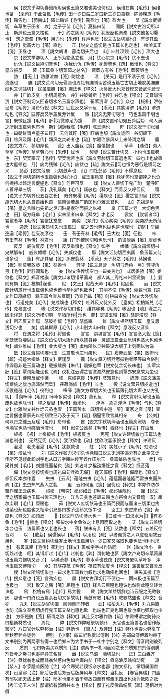 <!-- { "loadSidebar": true } -->
　　侯【説文乎沟切春飨所射侯也玉篇又君也美也何也】　侯谁在矣【毛传】侯维也菑　【采苞】于此菑畆【毛传】田一岁曰菑二岁曰新三岁曰畬鞠　陈师鞠旅【毛传】鞠告也　【莭南山】降此鞠讻【毛传】鞠盈也【笺】盈大也
　　苗【説文武镳切　车草生于田者　攻】之子于苗【毛传】夏猎曰苗
　　阁阁【説文古洛切所以止　斯扉也玉篇又楼也　　干】约之阁阁【毛传】犹歴歴也橐橐【説文他各切囊也】　筑之橐橐【毛传】用力也【朱传】杵声也觉【説文古岳切寤也】　有觉其盈【毛传】觉髙大也【笺】直也
　　正【説文之盛切是也玉篇长也定也】　哙哙其正【笺】正昼也
　　项【説文胡讲　莭南切头后也　山】四牡项领【毛传】项大也
　　京【説文举卿切人　正所为絶髙立也　月】忧心京京【毛传】忧不去也
　　仇仇【説文巨鸠切讐也】　执我仇仇【毛传】犹謷謷也【疏】傲慢也【释文】謷五报反
　　蔌【玉篇桑卜切菜茹之总名】　蔌蔌方有谷【毛传】蔌蔌陋也
　　防　【无止】防思泣血【笺】防忧也
　　溃　【旻天】是用不溃于成【毛传】溃遂也
　　膴【説文荒乌切无骨腊也周礼有膴判读苦谟玉篇亡古切土地腴美膴膴然也又诃姑切】　民虽靡膴【笺】膴法也【释文】火吴反大也郑音模又音武沈音无
　　弁【广韵皮变　小切周冠名　弁】弁彼鸒斯【毛传】弁乐也【释文】无音训淠淠【説文匹制切又匹备切水名玉篇水声也】　萑苇淠淠【毛传】众也　【棫朴】淠彼泾舟【毛传】淠舟行貎【释文】匹世反又孚计反　【采菽】其旂淠淠【毛传】淠淠动也【释文】匹弊反又孚盖反芳计反
　　微【説文无非切隠行　巧也玉篇不明也　　言】既微且尰【毛传】骭为微肿足为尰
　　陈【説文直珍切宛丘舜后妫　何人满之所封玉篇列也布也　斯】胡逝我陈【毛传】陈堂涂也
　　盱【説文况于切张目也一曰朝鲜谓卢童子曰盱】　云何其盱【笺】盱病也頽【説文徒回　谷切颊下　　风】维风及頽【毛传】頽风之焚轮者也【疏】尔雅注暴风从上来降谓之頽
　　腹【説文方六　蓼切厚也　　莪】出入腹我【笺】腹懐抱也
　　草草　【巷伯】劳人草草【毛传】草草劳心也【朱传】忧也
　　契契【説文苦计切又　小约也玉篇卷也　东】契契寤叹【毛传】契契忧苦也废【説文芳肺切玉篇退也灭　四也止也放置也大屋顿也　月】废为残贼【毛传】废忕也【疏】説文云习也恒为恶行是惯习之义
　　彭彭【説文薄庚　北切鼓声也　山】四牡彭彭【毛传】不得息也
　　鞅【説文于两切颈靻也玉篇强也对心也】　或王事鞅掌【笺】鞅犹何也掌谓捧之也负何捧持以趋走言促遽也【释文】何戸可反
　　熯【説文人善切干皃广韵　楚呼旰人善呼旱三切　　茨】我孔熯矣【毛传】熯敬也【释文】而善反又呼但反
　　稷【说文子力切齐也五谷之长】　既齐既稷【毛传】稷疾也【笺】稷之言即皇【説文胡光切大也从自自始也自　信南读若鼻广韵匡也尔雅云君也　　山】先祖是皇【笺】皇之言暀也先祖之灵归暀是孝孙而报之以福
　　皁【玉篇才老　大切色黑也　田】既方既皁【毛传】实未坚者曰皁【释文】才老反
　　裳裳　【裳裳者华】裳裳者华【毛传】裳裳犹堂堂
　　奕奕　【頍弁】忧心奕奕【毛传】奕奕然无所薄也
　　逸逸【説文夷质切失也玉篇过　賔之去也奔也纵也逃也理也　初筵】举醻逸逸【毛传】往来次序也
　　壬　有壬有林【毛传】壬大也【笺】任也
　　林　有壬有林【毛传】林君也
　　康【广韵苦冈切和也乐也】　酌彼康爵【笺】康虚也
　　反反　威仪反反【毛传】反反重慎也【释文】如字
　　幡幡【説文甫烦切书皃拭觚布】　威仪幡幡【毛传】失威仪也
　　那【説文话何切西夷国　鱼玉篇又何也多也　　藻】有那其居【笺】那安貎葵　【采菽】天子葵之【毛传】葵揆也　【板】则莫我敢葵【笺】葵揆也
　　骍骍【说文息营　角切马赤色　弓】骍骍角弓【毛传】骍骍调和也
　　娄【説文洛侯切空也一曰娄务也】　式居娄骄【笺】娄敛也【释文】郑音楼旟【説文以诸切错革画鸟　都人其上周礼曰州里建旟　士】髪则有旟【笺】枝旟起也
　　假　【文王】假哉天命【毛传】假固也
　　丽【説文郎计切旅行也玉篇偶也施也绮也华也好也数也】　其丽不亿【毛传】丽数也宣【説文作□须縁切　緜玉篇今宣从亘同】乃宣乃畆【笺】时耕曰宣兑【説文大外切説也】　行道兑矣【毛传】兑成蹊也【释文】吐外反又徒外反　【皇矣】松柏斯兑【毛传】兑易直也
　　喙【说文许秽切口也】　维其喙矣【毛传】喙困也【疏】喙之为困未详瑟【説文所栉切庖　旱牺所作乐也　麓】瑟彼玉瓉【笺】瑟鲜洁貌【释文】所乙反又作璱　瑟彼柞棫【毛传】瑟盛貎
　　鲜【説文相然切玉篇　皇又思浅切少也　　矣】度其鲜原【毛传】小山别大山曰鲜【释文】息浅反又音仙
　　将　在渭之将【毛传】将侧也
　　言言　崇墉言言【毛传】言言髙大貎【笺】犹孽孽将壊貎业【説文鱼怯切大版也所以饰县钟　灵鼓玉篇业业危惧也髙大也动也　台】虞业维枞【毛传】业大版也【笺】虡栒所以县钟鼓设大版于上刻画以为饰
　　敏【説文睂殒切疾也玉　生篇敬也庄也疾也　　民】履帝武敏【笺】敏拇也【疏】拇迹大指处【释文】宻谨反
　　震【説文章刃切劈厯振物者臣等曰今俗别作霹雳非是玉篇动也】载振载夙【朱传】震娠也覃【説文徒含切长味也】　实覃实訏【笺】覃谓始能坐也【疏】仪礼注云禫之言澹澹然安意也则覃亦安意故为坐也【释文】徒南反或作谭
　　岐　克岐克嶷【毛传】岐知意也
　　斾斾【説文蒲盖切继旐之旗也斾沛然而垂】　荏菽斾斾【毛传】长也
　　役【说文营只切戍遣也】　禾役穟穟【毛传】役列也
　　唪唪【説文方蠓切大笑也玉篇薄孔切大声也又方孔切】　瓞唪唪【毛传】唪唪多实也【释文】莫孔反
　　释【説文赏职切解也玉篇废也放也除也】　释之叟叟【毛传】淅米也
　　浮浮　烝之浮浮【毛传】气也【释文】尔雅説文并作烰云烝也壸　【玉篇苦本　既切宫中道　醉】室家之壸【笺】壸之言捆也室家先以相捆致已乃及于天下【疏】捆逼宻致言其相亲
　　舟　【公刘】何以舟之维玉及瑶【毛传】舟带也
　　酋【説文字秋切绎酒也玉篇疾流切　卷长也酒官也熟也醳酒也液也　　阿】似先公酋矣【毛传】酋终也【释文】在由反
　　板板　【板】上帝板板【毛传】板板反也
　　宪宪【説文许建切敏也玉篇法也诚也制也】　无然宪宪【毛传】犹欣欣也【疏】犹欣欣喜乐貎也【释文】许建反
　　灌灌　老夫灌灌【毛传】犹款款也
　　虹　【抑】实虹小子【毛传】虹溃也【笺】溃乱也
　　刘【説文作镏力求切杀也徐锴曰説文无刘字偏旁有之此字又史传所不见疑此即刘字也从□刀字屈曲传写误作田尔玉　桑篇钺杀也陈也　　柔】将采其刘【毛传】刘爆烁而希也【疏】刘者叶之稀疎爆烁之意【释文】烁音落
　　僤【説文徒按切疾也周礼曰句兵欲无僤】　逢天僤怒【毛传】僤厚也【释文】都但反本亦作亶
　　虫虫　【云汉】蕴隆虫虫【毛传】蕴蕴而暑隆隆而雷虫虫而热疏【注】虫虫热气蒸人之貎
　　里　云如何里【笺】里忧也【释文】本亦作防尔雅作悝王云病也
　　祁祁　【韩奕】祁祁如云【毛传】祁祁徐靓也
　　厘【説文里之切家福也玉篇书传云理也方　江言云贪也苍颉曰赐也亦祭余内又音禧　汉】厘尔圭瓉【毛传】厘赐也
　　茹【説文人庶切飤马也玉篇而预而与而诸三切柔也贪也菜也茹也度也又相牵引皃易曰拔茅连茹又饭牛也
　　臣工】来咨来茹【笺】茹度也【释文】如预反
　　【説文昨防切涉水也一　曰藏也一曰汉水为】有多鱼【毛传】槮也【释文】积柴水中令鱼依之止息因而取之也
　　艾【説文五盖切冰台也玉　访篇萧也又老也长也　　落】朕未有艾【笺】艾数也【释文】五盖反徐音刈
　　以　【载芟】侯彊侯以【毛传】以用也【疏】以者佣赁之人以意驱用故云用也
　　畧【说文离约切经畧土地也玉篇用功　少曰畧又强取也要也法也利也求也】　有畧其耜【毛传】畧利也【释文】畧如字字书作防同
　　赵【説文治小　良切趋赵也　耜】其镈斯赵【毛传】赵刺也【疏】谓刺地也蓼【説文卢鸟切辛菜蔷属也玉篇力麴切又音了】　以薅荼蓼【毛传】蓼水草也茷茷【説文符废切草叶多　泮也玉篇又博頼切　　水】其旂茷茷【毛传】茷茷有法度也【释文】蒲害反又普具反
　　搜【説文所鸠切象也一曰求也玉篇数也叙也求也劲疾也阅也】　束矢其搜【毛传】搜众意也【笺】言劲疾也
　　屇【説文古拜切行不便也一　閟曰极也玉篇至也极也　　宫】致天之届【笺】届殛也【疏】释言云屇殛也殛诛也然则此殛又转为诛也
　　舄　松桷有舄【毛传】舄大貎
　　斁【説文羊益切觧也诗云服之无斁斁厌　那也一曰终也玉篇余石切又多故切】庸鼓有斁【毛传】斁斁然盛也【释文】音亦
　　丸丸【説文胡官切圜　殷倾侧而转者　　武】松柏丸丸【毛传】丸丸易直也防【説文渠焉切虎行皃玉篇又杀也惠也欺　也端也正皃也固也敬也椹也强取也少也】　方斲是防【笺】椹谓之防【释文】其连反尔雅作防【疏】尔雅椹谓之防孙炎曰椹斲材质也
　　周礼
　　弊【説文作弊毗祭切顿仆　天官也玉篇兽名也俗作蔽　冡宰】八曰官计以弊邦治【注】弊断也　【兽人】及弊田【注】弊仆也春火弊夏车弊秋罗弊冬徒弊
　　傅别　【小宰】四曰听称责以傅别【注】先郑曰傅傅着约束于文书别别为两两家各得一也后郑曰为大手书于一札中字别之【释文】傅音附别彼列反
　　质剂　七曰听卖买以质剂【注】谓两书一札同而别之长曰质短曰剂傅别质剂皆今之劵书也事异异其名耳
　　盎【説文乌浪　酒切盆也　　正】三白盎齐【注】盎犹翁也成而翁翁然葱白色如今鄼白矣【释文】盎乌浪反翁呜动反
　　凉　【浆人】水浆醴凉医酏【注】凉今寒粥若糗饭杂水也邸【説文都礼　掌切属国舍　次】设皇邸【注】邸后版也后郑云后版屏风与【释文】当礼反　【春官典瑞】四圭有邸以祀天旅上帝【注】邸本也圭本着于璧故四圭有邸圭末四出也读为抵欺之抵　【考工记玉人注】邸谓抵有邸僢共本也【释文】邸丁礼反僢昌绢反【疏】足相对为僢
